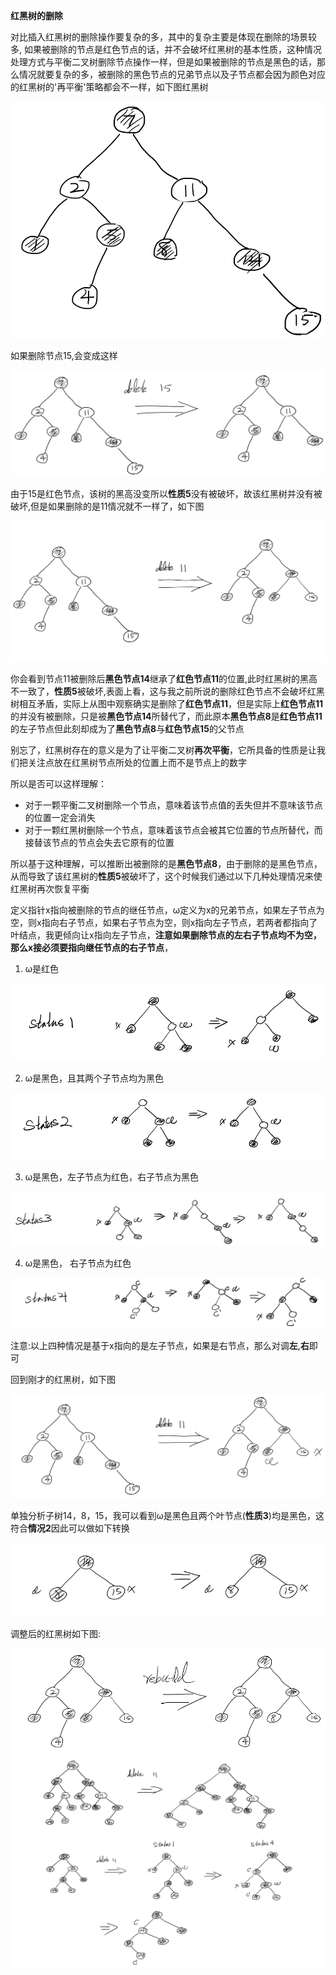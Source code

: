 **红黑树的删除**

对比插入红黑树的删除操作要复杂的多，其中的复杂主要是体现在删除的场景较多, 如果被删除的节点是红色节点的话，并不会破坏红黑树的基本性质，这种情况处理方式与平衡二叉树删除节点操作一样，但是如果被删除的节点是黑色的话，那么情况就要复杂的多，被删除的黑色节点的兄弟节点以及子节点都会因为颜色对应的红黑树的'再平衡'策略都会不一样，如下图红黑树

![image.png](/.attachments/image-8f221e19-6cd5-4709-a499-d0214f64dad6.png)

如果删除节点15,会变成这样

![image.png](/.attachments/image-fe36c830-0ebf-4ba2-b843-6702dc3b21cf.png)

由于15是红色节点，该树的黑高没变所以**性质5**没有被破坏，故该红黑树并没有被破坏,但是如果删除的是11情况就不一样了，如下图

![image.png](/.attachments/image-11ff66c8-2bb7-4462-afca-4aaaaad8e5c6.png)

你会看到节点11被删除后**黑色节点14**继承了**红色节点11**的位置,此时红黑树的黑高不一致了，**性质5**被破坏,表面上看，这与我之前所说的删除红色节点不会破坏红黑树相互矛盾，实际上从图中观察确实是删除了**红色节点11**，但是实际上**红色节点11**的并没有被删除，只是被**黑色节点14**所替代了，而此原本**黑色节点8**是**红色节点11**的左子节点但此刻却成为了**黑色节点8**与**红色节点15**的父节点

别忘了，红黑树存在的意义是为了让平衡二叉树**再次平衡**，它所具备的性质是让我们把关注点放在红黑树节点所处的位置上而不是节点上的数字

所以是否可以这样理解：

- 对于一颗平衡二叉树删除一个节点，意味着该节点值的丢失但并不意味该节点的位置一定会消失
- 对于一颗红黑树删除一个节点，意味着该节点会被其它位置的节点所替代，而接替该节点的节点会失去它原有的位置

所以基于这种理解，可以推断出被删除的是**黑色节点8**，由于删除的是黑色节点，从而导致了该红黑树的**性质5**被破坏了，这个时候我们通过以下几种处理情况来使红黑树再次恢复平衡

定义指针x指向被删除的节点的继任节点，ω定义为x的兄弟节点，如果左子节点为空，则x指向右子节点，如果右子节点为空，则x指向左子节点，若两者都指向了叶结点，我更倾向让x指向左子节点，**注意如果删除节点的左右子节点均不为空，那么x接必须要指向继任节点的右子节点**，

1. ω是红色

![image.png](/.attachments/image-b480a86e-a5bf-4967-aec5-78c38998f3fc.png)

2. ω是黑色，且其两个子节点均为黑色

![image.png](/.attachments/image-ba9dfd42-3eed-4fe2-9654-5d6ce3419d46.png)

3. ω是黑色，左子节点为红色，右子节点为黑色

![image.png](/.attachments/image-0689e487-0139-45e7-a495-9b0ea166d9ac.png)

4. ω是黑色， 右子节点为红色

![image.png](/.attachments/image-e0f960df-406a-46ac-a90e-faaa495fc0c5.png)

注意:以上四种情况是基于x指向的是左子节点，如果是右节点，那么对调**左**,**右**即可

回到刚才的红黑树，如下图

![image.png](/.attachments/image-326cbd71-4a14-4a20-92a1-6b0e43e92248.png)

单独分析子树14，8，15，我可以看到ω是黑色且两个叶节点(**性质3**)均是黑色，这符合**情况2**因此可以做如下转换

![image.png](/.attachments/image-10131ab4-a464-4b8f-9758-241c32addea1.png)

调整后的红黑树如下图:

![image.png](/.attachments/image-26e807bf-aa7f-4168-b854-5f80777f23fa.png)
![image.png](/.attachments/image-029e9a56-587a-40d8-bcef-f501ce69aa95.png)
